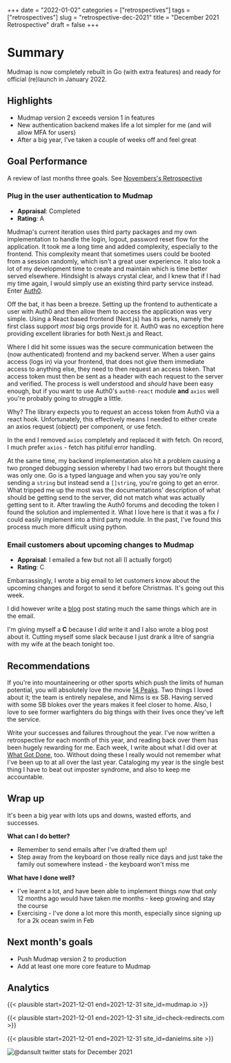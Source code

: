 +++
date = "2022-01-02"
categories = ["retrospectives"]
tags = ["retrospectives"]
slug = "retrospective-dec-2021"
title = "December 2021 Retrospective"
draft = false
+++

# Summary

Mudmap is now completely rebuilt in Go (with extra features) and ready for official (re)launch in January 2022.

## Highlights

- Mudmap version 2 exceeds version 1 in features
- New authentication backend makes life a lot simpler for me (and will allow MFA for users)
- After a big year, I've taken a couple of weeks off and feel great

## Goal Performance

A review of last months three goals. See [Novembers's Retrospective][old-retro]

[old-retro]: /retrospectives/2021/retrospective-nov-2021/

### Plug in the user authentication to Mudmap

- **Appraisal**: Completed
- **Rating**: A

Mudmap's current iteration uses third party packages and my own implementation to handle the login, logout, password 
reset flow for the application. It took me a long time and added complexity, especially to the frontend. This 
complexity meant that sometimes users could be booted from a session randomly, which isn't a great user experience. It 
also took a lot of my development time to create and maintain which is time better served elsewhere. Hindsight is 
always crystal clear, and I knew that if I had my time again, I would simply use an existing third party service 
instead. Enter [Auth0](https://auth0.com). 

Off the bat, it has been a breeze. Setting up the frontend to authenticate a user with Auth0 and then allow them 
to access the application was very simple. Using a React based frontend (Next.js) has its perks, namely the first 
class support *most* big orgs provide for it. Auth0 was no exception here providing excellent libraries for both 
Next.js and React. 

Where I did hit some issues was the secure communication between the (now authenticated) frontend and my backend 
server. When a user gains access (logs in) via your frontend, that does not give them immediate access to anything 
else, they need to then request an access token. That access token must then be sent as a header with each request 
to the server and verified. The process is well understood and *should* have been easy enough, but if you want to 
use Auth0's `auth0-react` module **and** `axios` well you're probably going to struggle a little. 

Why? The library expects you to request an access token from Auth0 via a react hook. Unfortunately, this 
effectively means I needed to either create an axios request (object) per component, or use fetch. 

In the end I removed `axios` completely and replaced it with fetch. On record, I much prefer `axios` - fetch has 
pitiful error handling.

At the same time, my backend implementation also hit a problem causing a two pronged debugging session whereby I had 
two errors but thought there was only one. Go is a typed language and when you say you're only sending a `string` 
but instead send a `[]string`, you're going to get an error. What tripped me up the most was the documentations'
description of what should be getting send to the server, did not match what was actually getting sent to it. After 
trawling the Auth0 forums and decoding the token I found the solution and implemented it. What I love here is that 
it was a fix *I* could easily implement into a third party module. In the past, I've found this process much more 
difficult using python.

### Email customers about upcoming changes to Mudmap

- **Appraisal**: I emailed a few but not all (I actually forgot)
- **Rating**: C

Embarrassingly, I wrote a big email to let customers know about the upcoming changes and forgot to send it before 
Christmas. It's going out this week. 

I did however write a [blog] post stating much the same things which are in the email. 

I'm giving myself a **C** because I *did* write it and I also wrote a blog post about it. Cutting myself some slack 
because I just drank a litre of sangria with my wife at the beach tonight too.

[blog]: https://www.mudmap.io/blog/version-2

## Recommendations

If you're into mountaineering or other sports which push the limits of human potential, you will absolutely love the 
movie [14 Peaks](https://www.imdb.com/title/tt14079374/). Two things I loved about it; the team is entirely nepalese,
and Nims is ex SB. Having served with some SB blokes over the years makes it feel closer to home. Also, I love to see 
former warfighters do big things with their lives once they've left the service. 

Write your successes and failures throughout the year. I've now written a retrospective for each month of this year, 
and reading back over them has been hugely rewarding for me. Each week, I write about what I did over at 
[What Got Done][wgd], too. Without doing these I really would not remember what I've been up to at all over the last 
year. Cataloging my year is the single best thing I have to beat out imposter syndrome, and also to keep me accountable.

[wgd]: https://whatgotdone.com/dansult

## Wrap up

It's been a big year with lots ups and downs, wasted efforts, and successes. 

**What can I do better?**

- Remember to send emails after I've drafted them up!
- Step away from the keyboard on those really nice days and just take the family out somewhere instead - the keyboard won't miss me

**What have I done well?**

- I've learnt a lot, and have been able to implement things now that only 12 months ago would have taken me months - keep growing and stay the course
- Exercising - I've done a lot more this month, especially since signing up for a 2k ocean swim in Feb

## Next month's goals

- Push Mudmap version 2 to production
- Add at least one more core feature to Mudmap

## Analytics

{{< plausible start=2021-12-01 end=2021-12-31 site_id=mudmap.io >}}


{{< plausible start=2021-12-01 end=2021-12-31 site_id=check-redirects.com >}}


{{< plausible start=2021-12-01 end=2021-12-31 site_id=danielms.site >}}


[comment]: <> (**Twitter**)

![](twit-nov-retro.png '@dansult twitter stats for December 2021')

[mudmap]: https://mudmap.io/?utm_campaign=retro&utm_source=danielms&utm_medium=blog
